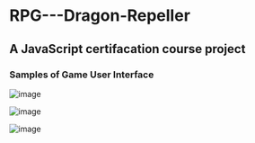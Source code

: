 # RPG---Dragon-Repeller

## A JavaScript certifacation course project

### Samples of Game User Interface
![image](https://github.com/Masud28-tech/RPG---Dragon-Repeller/assets/65458743/647ab387-e2f8-45dc-bc42-8f04635caff2)

![image](https://github.com/Masud28-tech/RPG---Dragon-Repeller/assets/65458743/75242af4-7a69-4c86-9309-8e1848fa6b9e)

![image](https://github.com/Masud28-tech/RPG---Dragon-Repeller/assets/65458743/03ef5804-1366-41c2-b61a-817f5edecb37)


